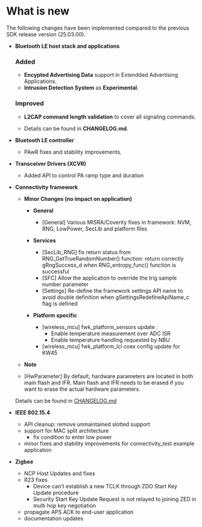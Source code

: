 # What is new

The following changes have been implemented compared to the previous SDK release version \(25.03.00\).


-   **Bluetooth LE host stack and applications**
    ### Added
    -   **Encypted Advertising Data** support in Extendded Advertising Applications.
    -   **Intrusion Detection System** as **Experimental**.

    ### Improved
    -   **L2CAP command length validation** to cover all signaling commands. 
	
    -   Details can be found in **CHANGELOG.md**.
-   **Bluetooth LE controller**
    -   PAwR fixes and stability improvements.

-   **Transceiver Drivers (XCVR)**
    -   Added API to control PA ramp type and duration

-   **Connectivity framework**

    -   **Minor Changes (no impact on application)**

        -   **General**
            - [General] Various MISRA/Coverity fixes in framework: NVM, RNG, LowPower, SecLib and platform files

        -   **Services**
            - [SecLib_RNG] fix return status from RNG_GetTrueRandomNumber() function: return correctly gRngSuccess_d when RNG_entropy_func() function is successful
            - [SFC] Allow the application to override the trig sample number parameter
            - [Settings] Re-define the framework settings API name to avoid double definition when gSettingsRedefineApiName_c flag is defined

        -   **Platform specific**
		    - [wireless_mcu] fwk_platform_sensors update :
                - Enable temperature measurement over ADC ISR
                - Enable temperature handling requested by NBU
            - [wireless_mcu] fwk_platform_lcl coex config update for KW45

    -   **Note**

	   - [HwParameter] By default, hardware parameters are located in both main flash and IFR. Main flash and IFR needs to be erased if you want to erase the actual hardware parameters.

    Details can be found in [CHANGELOG.md](../../../../../middleware/wireless/framework/CHANGELOG.md)

-   **IEEE 802.15.4**
     - API cleanup: remove unmaintained slotted support
     - support for MAC split architecture
       - fix condition to enter low power
     - minor fixes and stability improvements for connectivity_test example application

-   **Zigbee**
      - NCP Host Updates and fixes
      - R23 fixes
        - Device can't establish a new TCLK through ZDO Start Key Update procedure
        - Security Start Key Update Request is not relayed to joining ZED in multi hop key negotiation
      - propagate APS ACK to end-user application
      - documentation updates
